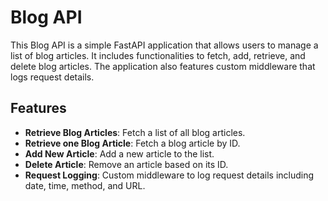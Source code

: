 # Blog API

This Blog API is a simple FastAPI application that allows users to manage a list of blog articles. It includes functionalities to fetch, add, retrieve, and delete blog articles. The application also features custom middleware that logs request details.

## Features

- **Retrieve Blog Articles**: Fetch a list of all blog articles.
- **Retrieve one Blog Article**: Fetch a blog article by ID.
- **Add New Article**: Add a new article to the list.
- **Delete Article**: Remove an article based on its ID.
- **Request Logging**: Custom middleware to log request details including date, time, method, and URL.
